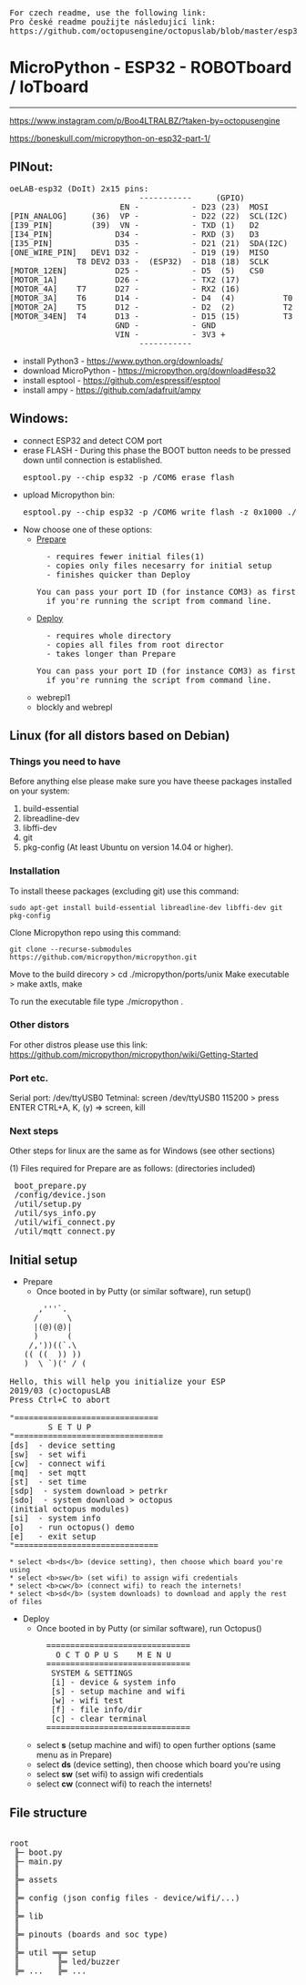 <pre>For czech readme, use the following link:
Pro české readme použijte následující link:
https://github.com/octopusengine/octopuslab/blob/master/esp32-micropython/README.CS_cz.md</pre>

# MicroPython - ESP32 - ROBOTboard / IoTboard

---
https://www.instagram.com/p/Boo4LTRALBZ/?taken-by=octopusengine

https://boneskull.com/micropython-on-esp32-part-1/


## PINout:
<pre>
oeLAB-esp32 (DoIt) 2x15 pins:                                [ROBOT Board]:::
                           -----------     (GPIO)
                       EN -           - D23 (23)  MOSI       [SPI_MOSI_PIN] 
[PIN_ANALOG]     (36)  VP -           - D22 (22)  SCL(I2C)   [I2C_SCL_PIN]
[I39_PIN]        (39)  VN -           - TXD (1)   D2
[I34_PIN]             D34 -           - RXD (3)   D3
[I35_PIN]             D35 -           - D21 (21)  SDA(I2C)   [I2C_SDA_PIN]
[ONE_WIRE_PIN]   DEV1 D32 -           - D19 (19)  MISO       [SPI_MISO_PIN]
              T8 DEV2 D33 -  (ESP32)  - D18 (18)  SCLK       [SPI_CLK_PIN]
[MOTOR_12EN]          D25 -           - D5  (5)   CS0        [SPI_CS0_PIN]
[MOTOR_1A]            D26 -           - TX2 (17)             [PIN_PWM1] /Servo1
[MOTOR_4A]    T7      D27 -           - RX2 (16)             [PIN_PWM2] /Servo2
[MOTOR_3A]    T6      D14 -           - D4  (4)          T0  [PIN_PWM3] /Servo3
[MOTOR_2A]    T5      D12 -           - D2  (2)          T2  [BUILT_IN_LED]
[MOTOR_34EN]  T4      D13 -           - D15 (15)         T3  [WS_LED_PIN] //v1(13)     
                      GND -           - GND
                      VIN -           - 3V3 +
                           -----------
</pre>     


* install Python3 - https://www.python.org/downloads/
* download MicroPython - https://micropython.org/download#esp32
* install esptool - https://github.com/espressif/esptool
* install ampy - https://github.com/adafruit/ampy

## Windows:
* connect ESP32 and detect COM port
* erase FLASH - During this phase the BOOT button needs to be pressed down until connection is established.
    <pre>esptool.py --chip esp32 -p /COM6 erase_flash</pre>
* upload Micropython bin: 
    <pre>esptool.py --chip esp32 -p /COM6 write_flash -z 0x1000 ./down/esp32-_FileVersion_.bin</pre>
* Now choose one of these options:
    * [Prepare](https://github.com/octopusengine/octopuslab/blob/master/esp32-micropython/prepare.bat)
        <pre>  - requires fewer initial files(1)
        - copies only files necesarry for initial setup
        - finishes quicker than Deploy</pre>
        <pre>You can pass your port ID (for instance COM3) as first parameter
        if you're running the script from command line.</pre>
    * [Deploy](https://github.com/octopusengine/octopuslab/blob/master/esp32-micropython/deploy.bat)
        <pre>  - requires whole directory
        - copies all files from root director
        - takes longer than Prepare</pre>
        <pre>You can pass your port ID (for instance COM3) as first parameter
        if you're running the script from command line.</pre>
    * webrepl1
    * blockly and webrepl
    
## Linux (for all distors based on Debian)

### Things you need to have

Before anything else please make sure you have theese packages installed on your system:

1. build-essential
2. libreadline-dev
3. libffi-dev
4. git
5. pkg-config (At least Ubuntu on version 14.04 or higher).

### Installation

To install theese packages (excluding git) use this command:

```
sudo apt-get install build-essential libreadline-dev libffi-dev git pkg-config
```

Clone Micropython repo using this command:

```
git clone --recurse-submodules https://github.com/micropython/micropython.git
```

Move to the build direcory > cd ./micropython/ports/unix
Make executable > make axtls, make

To run the executable file type ./micropython .

### Other distors

For other distros please use this link: https://github.com/micropython/micropython/wiki/Getting-Started

### Port etc.
Serial port: /dev/ttyUSB0
Tetminal: screen /dev/ttyUSB0 115200 > press ENTER 
CTRL+A, K, (y) => screen, kill 

### Next steps

Other steps for linux are the same as for Windows (see other sections)

(1) Files required for Prepare are as follows: (directories included)
<pre> boot_prepare.py
 /config/device.json
 /util/setup.py
 /util/sys_info.py
 /util/wifi_connect.py
 /util/mqtt_connect.py
</pre>

## Initial setup

* Prepare
    * Once booted in by Putty (or similar software), run setup()
<pre>
      ,'''`.
     /      \
     |(@)(@)|
     )      (
    /,'))((`.\
   (( ((  )) ))
   )  \ `)(' / (

Hello, this will help you initialize your ESP
2019/03 (c)octopusLAB
Press Ctrl+C to abort

"==============================
        S E T U P
"===============================
[ds]  - device setting
[sw]  - set wifi
[cw]  - connect wifi
[mq]  - set mqtt
[st]  - set time
[sdp]  - system download > petrkr
[sdo]  - system download > octopus
(initial octopus modules)
[si]  - system info
[o]   - run octopus() demo
[e]   - exit setup
"==============================
</pre>
    * select <b>ds</b> (device setting), then choose which board you're using
    * select <b>sw</b> (set wifi) to assign wifi credentials
    * select <b>cw</b> (connect wifi) to reach the internets!
    * select <b>sd</b> (system downloads) to download and apply the rest of files
    
* Deploy
    * Once booted in by Putty (or similar software), run Octopus()
        <pre>
        ==============================
          O C T O P U S    M E N U
        ==============================
         SYSTEM & SETTINGS
         [i] - device & system info
         [s] - setup machine and wifi
         [w] - wifi test
         [f] - file info/dir
         [c] - clear terminal
        ==============================</pre>
    * select <b>s</b> (setup machine and wifi) to open further options (same menu as in Prepare)
    * select <b>ds</b> (device setting), then choose which board you're using
    * select <b>sw</b> (set wifi) to assign wifi credentials
    * select <b>cw</b> (connect wifi) to reach the internets!
    

## File structure

<pre>

root
 ╟─ boot.py
 ╟─ main.py
 ║
 ╠═ assets
 ║
 ╠═ config (json config files - device/wifi/...)
 ║
 ╠═ lib
 ║
 ╠═ pinouts (boards and soc type)
 ║
 ╠═ util ═╦═ setup
 ║        ╠═ led/buzzer
 ╠═ ...   ╠═ ...
</pre>








